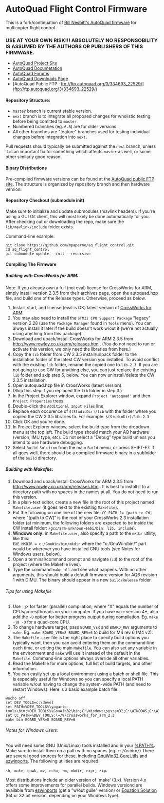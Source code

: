 # AutoQuad Flight Control Firmware

This is a fork/continuation of [Bill Nesbitt's AutoQuad firmware](https://github.com/bn999/autoquad) for multicopter flight control.

### USE AT YOUR OWN RISK!!! ABSOLUTELY NO RESPONSOBILITY IS ASSUMED BY THE AUTHORS OR PUBLISHERS OF THIS FIRMWARE.

* [AutoQuad Project Site](http://autoquad.org/)
* [AutoQuad Documetation](http://autoquad.org/wiki/wiki/)
* [AutoQuad Forums](http://forum.autoquad.org/)
* [AutoQuad Downloads Page](http://autoquad.org/software-downloads/)
* [AutoQuad Public FTP : ftp://ftp.autoquad.org/3/334693_22529/](ftp://ftp.autoquad.org/3/334693_22529/)

#### Repository Structure:

  * `master` branch is current stable version.
  * `next` branch is to integrate all proposed changes for wholistic testing before being comitted to `master`.
  * Numbered branches (eg. `6.8`) are for older versions.
  * All other branches are "feature" branches used for testing individual changes before integration into `next`.

Pull requests should typically be submitted against the `next` branch, unless it is an important fix for something which affects `master` as well, or some other similarly good reason.

#### Binary Distributions

Pre-compiled firmware versions can be found at the [AutoQuad public FTP site](ftp://ftp.autoquad.org/3/334693_22529/aq-firmware/forks/mpaperno/aq_flight_control/).  The structure is organized by repository branch and then hardware version.

#### Repository Checkout (submodule init)

Make sure to initialize and update submodules (mavlink headers). If you're using a GUI Git client, this will most likely be done automatically for you. After checking out or downloading the repo, make sure the `lib/mavlink/include` folder exists.

Command-line example:
```shell
git clone https://github.com/mpaperno/aq_flight_control.git
cd aq_flight_control
git submodule update --init --recursive
```

#### Compiling The Firmware

##### Building with CrossWorks for ARM:

Note: If you already own a full (not eval) license for CrossWorks for ARM, simply install version 2.3.5 from their archives page, open the autoquad.hzp file, and build one of the Release types.  Otherwise, proceed as below.

1. Install, start, and license (eval is OK) latest version of [CrossWorks for ARM](http://www.rowley.co.uk/arm/index.htm). 
  1. You may also need to install the `STM32 CPU Support Package` "legacy" version 2.28 (use the `Package Manager` found in `Tools` menu). You can always install it later if the build doesn't work w/out it (we're not actually using anything from this package).
2. Download and upack/install CrossWorks for ARM 2.3.5 from http://www.rowley.co.uk/arm/releases.htm .  (You do not need to run or activate this version, we only need the libraries from here.)
3. Copy the `lib` folder from CW 2.3.5 install/unpack folder to the installation folder of the latest CW version you installed.  To avoid conflict with the existing `lib` folder, rename the copied one to `lib-2.3`.  If you are not going to use CW for anything else, you can just replace the existing `lib` folder and skip step 5, below.  You can now uninstall/delete the CW 2.3.5 installation.
4. Open autoquad.hzp file in CrossWorks (latest version).
5. (Skip this step if you replaced the `lib` folder in step 3.) 
  1. In the Project Explorer window, expand `Project 'autoquad'` and then `Project Properties` trees.
  2. Double-click the `Additional Input Files` line.
  3. Replace each occurence of `$(StudioDir)/lib` with the folder where you copied the CW 2.3.5 libraries to.  For example: `$(StudioDir)/lib-2.3`
  4. Click OK and you're done.
6. In Project Explorer window, select the build type from the dropdown menu at the top left.  The build type should match your AQ hardware (version, IMU type, etc). Do not select a "Debug" type build unless you intend to use hardware debugging.
7. Select `Build Solution` from the main `Build` menu, or press SHIFT-F7.  If all goes well, there should be a compiled firmware binary in a subfolder of the `build` directory.

##### Building with Makefile:

1. Download and upack/install CrossWorks for ARM 2.3.5 from http://www.rowley.co.uk/arm/releases.htm . It is best to install it to a directory path with no spaces in the names at all. You do not need to run this version.
2. In a plain-text editor, create a new file in the root of this project named `Makefile.user` (it goes next to the existing `Makefile`).
3. Put the following on one line of the new file: `CC_PATH ?= [path to CW]` where "[path to CW]" is the root of your CrossWorks 2.3 installation folder (at minimum, the following folders are expected to be inside the CW install folder: `/gcc/arm-unknown-eabi/bin, lib, include`).
4. **Windows only:** in `Makefile.user`, also specify a path to the `mkdir` utility, like this:<br>
    `EXE_MKDIR = c:/GnuWin/bin/mkdir` where the "c:/GnuWin/bin/" part would be wherever you have installed GNU tools (see Notes for Windows users, below).
5. Open a terminal/command prompt and navigate (`cd`) to the root of the project (where the Makefile lives). 
6. Type the command `make all` and see what happens.  With no other arguments, this should build a default firmware version for AQ6 revision 1 with DIMU. The binary should appear in a new `build/Release` folder.

###### Tips for using Makefile

1. Use `-jX` for faster (parallel) compilation, where "X" equals the number of CPUs/cores/threads on your computer.  If you have `make` version 4+, also add the `-O` option for better progress output during compilation. Eg. `make -j8 -O` for a quad-core CPU.
2. To change hardware target, pass `BOARD_VER` and `BOARD_REV` arguments to `make`.  Eg. `make BOARD_VER=8 BOARD_REV=6` to build for M4 rev 6 (M4 v2).
3. The `Makefile.user` file is the right place to specify build options you typically want, then you can avoid entering them on the command-line each time, or editing the main `Makefile`. You can also set any variable in the environment and `make` will use it instead of the default in the `Makefile`. Command-line options always override all other variables.
4. Read the Makefile for more options, full list of build targets, and other information.
5. You can easily set up a local environment using a batch or shell file. This is especially useful for Windows so you can specify a local PATH variable w/out having to change the system-wide PATH (and need to restart Windows). Here is a basic example batch file:

```batchfile
@echo off
set DEV_TOOLS=c:\devel
set PATH=%DEV_TOOLS%\yagarto-tools\bin;%DEV_TOOLS%\GnuWin32\bin;C:\Windows\system32;C:\WINDOWS;C:\WINDOWS\System32\Wbem
set CC_PATH=%DEV_TOOLS:\=/%/crossworks_for_arm_2.3
make bin BOARD_VER=8 BOARD_REV=6
```

###### Notes for Windows Users:

You will need some GNU (Unix/Linux) tools installed and in your [%PATH%](http://www.howtogeek.com/118594/how-to-edit-your-system-path-for-easy-command-line-access/). Make sure to install them on a path with no spaces (eg. `c:/GnuWin/`) There are several good sources for these, including [GnuWin32 CoreUtils](http://gnuwin32.sourceforge.net/packages/coreutils.htm) and [ezwinports](http://sourceforge.net/projects/ezwinports/files/). The following utilities are required: 

`sh, make, gawk, mv, echo, rm, mkdir, expr, zip`. 

Most distributions include an older version of 'make' (3.x). Version 4.x offers some improvements for parallel builds. Windows versiond are available from [ezwinports](http://sourceforge.net/projects/ezwinports/files/) (get a "w/out guile" version) or [Equation Solution](http://www.equation.com/servlet/equation.cmd?fa=make) (64 or 32 bit version, depending on your Windows type).

